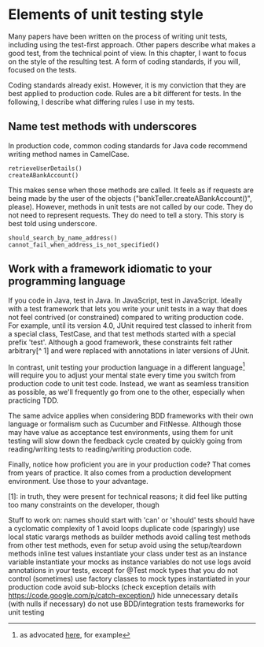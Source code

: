 Elements of unit testing style
==============================

Many papers have been written on the process of writing unit tests, including using the test-first approach. Other papers describe what makes a good test, from the technical point of view. In this chapter, I want to focus on the style of the resulting test. A form of coding standards, if you will, focused on the tests.

Coding standards already exist. However, it is my conviction that they are best applied to production code. Rules are a bit different for tests. In the following, I describe what differing rules I use in my tests.

Name test methods with underscores
----------------------------------

In production code, common coding standards for Java code recommend writing method names in CamelCase.

    retrieveUserDetails()
    createABankAccount()

This makes sense when those methods are called. It feels as if requests are being made by the user of the objects ("bankTeller.createABankAccount()", please). However, methods in unit tests are not called by our code. They do not need to represent requests. They do need to tell a story. This story is best told using underscore.

    should_search_by_name_address()
    cannot_fail_when_address_is_not_specified()


Work with a framework idiomatic to your programming language
------------------------------------------------------------

If you code in Java, test in Java. In JavaScript, test in JavaScript. Ideally with a test framework that lets you write your unit tests in a way that does not feel contrived (or constrained) compared to writing production code.
For example, until its version 4.0, JUnit required test classed to inherit from a special class, TestCase, and that test methods started with a special prefix 'test'. Although a good framework, these constraints felt rather arbitrary[^
1] and were replaced with annotations in later versions of JUnit.


In contrast, unit testing your production language in a different language[^2] will require you to adjust your mental state every time you switch from production code to unit test code. Instead, we want as seamless transition as possible, as we'll frequently go from one to the other, especially when practicing TDD.


The same advice applies when considering BDD frameworks with their own language or formalism such as Cucumber and FitNesse. Although those may have value as acceptance test environments, using them for unit testing will slow down the feedback cycle created by quickly going from reading/writing tests to reading/writing production code.

Finally, notice how proficient you are in your production code? That comes from years of practice. It also comes from a production development environment. Use those to your advantage.

[1]: in truth, they were present for technical reasons; it did feel like putting too many constraints on the developer, though
[^2]: as advocated [here](http://www.ibm.com/developerworks/java/library/j-pg11094/), for example



Stuff to work on:
names should start with 'can' or 'should'
tests should have a cyclomatic complexity of 1 avoid loops
duplicate code (sparingly)
use local static varargs methods as builder methods
avoid calling test methods from other test methods, even for setup
avoid using the setup/teardown methods
inline test values
instantiate your class under test as an instance variable
instantiate your mocks as instance variables
do not use logs
avoid annotations in your tests, except for @Test
mock types that you do not control (sometimes)
use factory classes to mock types instantiated in your production code
avoid sub-blocks (check exception details with https://code.google.com/p/catch-exception/)
hide unnecessary details (with nulls if necessary)
do not use BDD/integration tests frameworks for unit testing